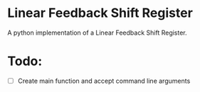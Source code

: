 # Linear Feedback Shift Register
A python implementation of a Linear Feedback Shift Register. 

# Todo:
- [ ] Create main function and accept command line arguments
